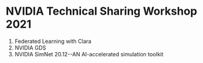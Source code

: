 # NVIDIA Technical Sharing Workshop 2021

 1. Federated Learning with Clara
 2. NVIDIA GDS
 3. NVIDIA SimNet 20.12--AN AI-accelerated simulation toolkit

<!--
  vim:ft=markdown et wrap sw=4 sts=4:
  -->

